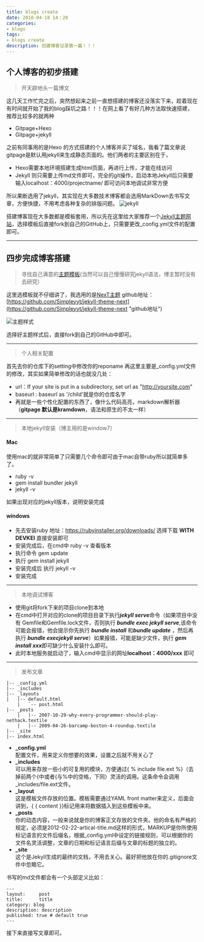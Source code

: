 ```yaml
---
title: blogs create
date: 2018-04-18 14：28
categories:
- blogs
tags:
- blogs create
description: 创建博客记录第一篇！！！
---
```


## 个人博客的初步搭建

>开天辟地头一篇博文
>  


这几天工作忙完之后，突然想起来之前一直想搭建的博客还没落实下来，趁着现在有时间就开始了我的blog踩坑之路！！！在网上看了有好几种方法取快速搭建，推荐比较多的就两种
- Gitpage+Hexo
- Gitpage+jekyll

之前有同事用的是Hexo 的方式搭建的个人博客并买了域名，我看了篇文章说gitpage是默认用jekyll来生成静态页面的。他们两者的主要区别在于，
- Hexo需要本地环境搭建生成html页面，再进行上传，才能在线访问
- Jekyll 则只需要上传md文件即可，完全的git操作，启动本地Jekyll后只需要输入localhost：4000/projectname/ 即可访问本地调试非常方便


所以果断选用了jekyll，其实现在大多数技术博客都会选用MarkDown去书写文章，方便快捷，不用考虑各种复杂的排版问题。
![jekyll](http://img1.imgtn.bdimg.com/it/u=3660077456,970110315&fm=27&gp=0.jpg)

搭建博客现在大多数都是模板套用，所以先在这里给大家推荐一个[Jekyll主题网站](http://jekyllthemes.org/)，选择模板后直接fork到自己的GitHub上，只需要更改_config.yml文件的配置即可。

----------

## 四步完成博客搭建
>
	
>寻找自己满意的[主题模板](http://jekyllthemes.org/ "jekyll theme")(当然可以自己慢慢研究jekyll语法，博主暂时没有去研究）

这里选模板就不仔细讲了，我选用的是[NexT主题](https://github.com/Simpleyyt/jekyll-theme-next "homepage")
github地址：[https://github.com/Simpleyyt/jekyll-theme-next](https://github.com/Simpleyyt/jekyll-theme-next "github地址")
  

![主题样式](http://iissnan.com/nexus/next/desktop-preview.png)

选择好主题样式后，直接fork到自己的GitHub中即可。

----------

>个人相关配置

首先去你的仓库下的setting中修改你的reponame
再这里主要是_config.yml文件的修改，其实如果简单修改的话也就没几处：
- url：If your site is put in a subdirectory, set url as "http://yoursite.com"
- baseurl : baseurl as '/child'就是你的仓库名字
- 再就是一些个性化配置的东西了，像什么代码高亮，markdown解析器（**gitpage 默认是kramdown**，语法和原生的不太一样）

----------

>本地jekyll安装（博主用的是window7）

#### Mac ####
使用mac的就非常简单了只需要几个命令即可由于mac自带ruby所以就简单多了。
- ruby -v
- gem install bundler jekyll
- jekyll -v

如果出现对应的jekyll版本，说明安装完成

#### windows
- 先去安装ruby 地址：https://rubyinstaller.org/downloads/ 选择下载 **WITH DEVKEI** 直接安装即可
- 安装完成后，在cmd中 ruby -v 查看版本
- 执行命令 gem update 
- 执行 gem install jekyll
- 安装完成后 执行 jekyll -v 
- 安装完成

----------

>本地调试博客

- 使用git将fork下来的项目clone到本地
- 在cmd中打开对应的clone的项目目录下执行***jekyll serve***命令（如果项目中没有 Gemfile和Gemfile.lock文件，否则执行 ***bundle exec jekyll serve***,该命令可能会报错，他会提示你先执行 ***bundle install*** 和***bundle update*** ，然后再执行 ***bundle execjekyll serve***）如果报错，可能是缺少文件，执行 ***gem install xxx***即可缺少什么安装什么即可。
- 此时本地服务就启动了，输入cmd中显示的网址**localhost：4000/xxx** 即可


----------

>发布文章

	|-- _config.yml
    |-- _includes
    |-- _layouts
    |   |-- default.html
    	|   `-- post.html
    |-- _posts
    	|   |-- 2007-10-29-why-every-programmer-should-play-nethack.textile
		|	|-- 2009-04-26-barcamp-boston-4-roundup.textile
    |-- _site
	|-- index.html

- **_config.yml**   
配置文件，用来定义你想要的效果，设置之后就不用关心了
- **_includes**  
可以用来存放一些小的可复用的模块，方便通过{ % include file.ext %}（去掉前两个{中或者{与%中的空格，下同）灵活的调用。这条命令会调用_includes/file.ext文件。
- **_layout**  
这是模板文件存放的位置。模板需要通过YAML front matter来定义，后面会讲到，{ { content }}标记用来将数据插入到这些模板中来。
- **_posts**  
你的动态内容，一般来说就是你的博客正文存放的文件夹。他的命名有严格的规定，必须是2012-02-22-artical-title.md这样的形式，MARKUP是你所使用标记语言的文件后缀名，根据_config.yml中设定的链接规则，可以根据你的文件名灵活调整，文章的日期和标记语言后缀与文章的标题的独立的。
- **_site**  
这个是Jekyll生成的最终的文档，不用去关心。最好把他放在你的.gitignore文件中忽略它。

书写的md文件都会有一个头部定义比如：

	

	---
	layout:     post
	title:      title
	category: blog
	description: description
	published: true # default true
	---

接下来直接写文章即可。  
